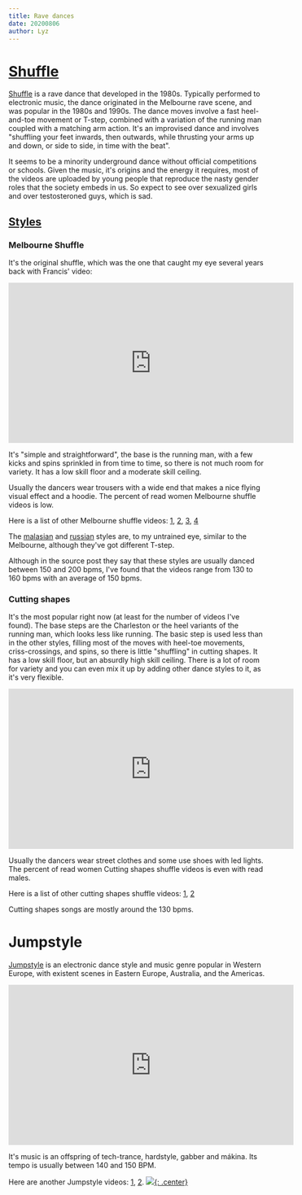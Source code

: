```yaml
---
title: Rave dances
date: 20200806
author: Lyz
---
```


# [Shuffle](shuffle_basics.md)

[Shuffle](https://en.wikipedia.org/wiki/Melbourne_shuffle) is a rave dance that
developed in the 1980s. Typically performed to electronic music, the dance
originated in the Melbourne rave scene, and was popular in the 1980s and
1990s. The dance moves involve a fast heel-and-toe movement or T-step,
combined with a variation of the running man coupled with a matching arm
action. It's an improvised dance and involves "shuffling your feet
inwards, then outwards, while thrusting your arms up and down, or side to side,
in time with the beat".

It seems to be a minority underground dance without official competitions or schools. Given the music, it's origins and the energy it requires, most of the
videos are uploaded by young people that reproduce the nasty gender roles that
the society embeds in us. So expect to see over sexualized girls and over
testosteroned guys, which is sad.

## [Styles](https://www.reddit.com/r/CuttingShapes/comments/6c5kwb/confused_between_cutting_shapes_and_shuffling/)

### Melbourne Shuffle

It's the original shuffle, which was the one that caught my eye several years
back with Francis' video:

<iframe width="560" height="315" src="https://www.youtube.com/embed/KLArb1tegWI?start=11" frameborder="0" allow="accelerometer; autoplay; encrypted-media; gyroscope; picture-in-picture" allowfullscreen></iframe>

It's "simple and straightforward", the base is the running man, with a few kicks
and spins sprinkled in from time to time, so there is not much room for variety.
It has a low skill floor and a moderate skill ceiling.

Usually the dancers wear trousers with a wide end that makes a nice flying visual
effect and a hoodie. The percent of read women Melbourne shuffle videos is low.

Here is a list of other Melbourne shuffle videos:
[1](https://www.youtube.com/watch?v=8Pu0B8pHDHE),
[2](https://www.youtube.com/watch?v=PFSMAj86in4),
[3](https://www.youtube.com/watch?v=chFZUiQ0pLc), [4](https://www.youtube.com/watch?v=XgDNAO2IDjE)

The [malasian](https://www.youtube.com/watch?v=6RXBtYEX5ds) and [russian](https://www.youtube.com/watch?v=z8XtaP0ZHVg)
styles are, to my untrained eye, similar to the Melbourne, although they've got different T-step.

Although in the source post they say that these styles are usually danced
between 150 and 200 bpms, I've found that the videos range from 130 to 160 bpms
with an average of 150 bpms.

### Cutting shapes

It's the most popular right now (at least for the number of videos I've found).
The base steps are the Charleston or the heel variants of the running man, which
looks less like running. The basic step is used less than in the other styles,
filling most of the moves with heel-toe movements, criss-crossings, and spins,
so there is little "shuffling" in cutting shapes. It has a low skill floor, but
an absurdly high skill ceiling. There is a lot of room for variety and you can
even mix it up by adding other dance styles to it, as it's very flexible.

<iframe width="560" height="315" src="https://www.youtube.com/embed/ijdXjaYaLa8" frameborder="0" allow="accelerometer; autoplay; encrypted-media; gyroscope; picture-in-picture" allowfullscreen></iframe>

Usually the dancers wear street clothes and some use shoes with led lights.
The percent of read women Cutting shapes shuffle videos is even with read males.

Here is a list of other cutting shapes shuffle videos:
[1](https://www.youtube.com/watch?v=_M0TBaZS708),
[2](https://www.youtube.com/watch?v=YX4CookROiE)

Cutting shapes songs are mostly around the 130 bpms.

# Jumpstyle

[Jumpstyle](https://en.wikipedia.org/wiki/Jumpstyle) is an electronic dance
style and music genre popular in Western Europe, with existent scenes in Eastern
Europe, Australia, and the Americas.

<iframe width="560" height="315" src="https://www.youtube.com/embed/iWRolPgp9JY?start=41" frameborder="0" allow="accelerometer; autoplay; encrypted-media; gyroscope; picture-in-picture" allowfullscreen></iframe>

It's music is an offspring of tech-trance, hardstyle, gabber and mákina. Its
tempo is usually between 140 and 150 BPM.

Here are another Jumpstyle videos:
[1](https://www.youtube.com/watch?v=b1e1yFlZUH4),
[2](https://www.youtube.com/watch?v=yPjk-wJjEXU).
[![](not-by-ai.svg){: .center}](https://notbyai.fyi)
